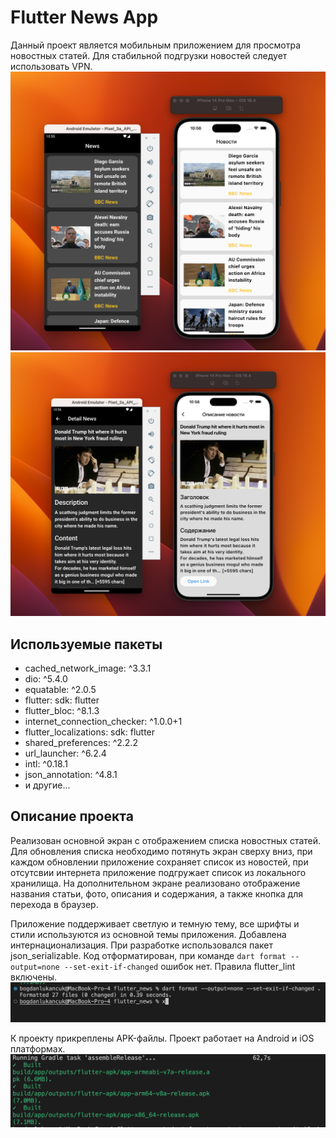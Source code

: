 # Flutter News App

Данный проект является мобильным приложением для просмотра новостных статей. Для стабильной подгрузки новостей следует использовать VPN.
![Главный экран приложения](https://github.com/Bogdan108/flutter_news/blob/main/screenshots/main_screen.png)
![Экран с описанием новости](https://github.com/Bogdan108/flutter_news/blob/main/screenshots/additional_screen.png)


## Используемые пакеты

- cached_network_image: ^3.3.1
- dio: ^5.4.0
- equatable: ^2.0.5
- flutter:
  sdk: flutter
- flutter_bloc: ^8.1.3
- internet_connection_checker: ^1.0.0+1
- flutter_localizations:
  sdk: flutter
- shared_preferences: ^2.2.2
- url_launcher: ^6.2.4
- intl: ^0.18.1
- json_annotation: ^4.8.1
- и другие...

## Описание проекта

Реализован основной экран с отображением списка новостных статей. Для обновления списка необходимо потянуть экран сверху вниз, при каждом обновлении приложение сохраняет список из новостей, при отсутсвии интернета приложение подгружает список из локального хранилища.
На дополнительном экране реализовано отображение названия статьи, фото, описания и содержания, а также кнопка для перехода в браузер.

Приложение поддерживает светлую и темную тему, все шрифты и стили используются из основной темы приложения. Добавлена интернационализация.
При разработке использовался пакет json_serializable. Код отформатирован, при команде `dart format --output=none --set-exit-if-changed` ошибок нет. Правила flutter_lint включены.
![](https://github.com/Bogdan108/flutter_news/blob/main/screenshots/dart_format.png)

К проекту прикреплены APK-файлы. Проект работает на Android и iOS платформах.
![](https://github.com/Bogdan108/flutter_news/blob/main/screenshots/apk_build.png)

